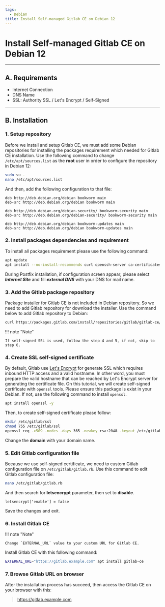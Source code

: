 ```yaml
---
tags:
  - Debian
title: Install Self-managed Gitlab CE on Debian 12
---
```



# Install Self-managed Gitlab CE on Debian 12
---


## A. Requirements

- Internet Connection
- DNS Name
- SSL: Authority SSL / Let's Encrypt / Self-Signed

---
 

## B. Installation

### 1. **Setup repository**

Before we install and setup Gitlab CE, we must add some Debian repositories for installing the packages requirement which needed for Gitlab CE installation. Use the following command to change `/etc/apt/sources.list` as the **root** user in order to configure the repository in Debian 12:

```{.bash prefix="[root@gitlab ~]#" lines=2}
sudo su -
nano /etc/apt/sources.list
```

And then, add the following configuration to that file:

```text title="/etc/apt/sources.list"
deb http://deb.debian.org/debian bookworm main
deb-src http://deb.debian.org/debian bookworm main
   
deb http://deb.debian.org/debian-security/ bookworm-security main
deb-src http://deb.debian.org/debian-security/ bookworm-security main
    
deb http://deb.debian.org/debian bookworm-updates main
deb-src http://deb.debian.org/debian bookworm-updates main
```

### 2. Install packages dependencies and requirement

To install all packages requirement please use the following command:

```{.bash prefix="[root@gitlab ~]#"}
apt update
apt install --no-install-recommends curl openssh-server ca-certificates perl postfix -y
```

During Postfix installation, if configuration screen appear, please select ***Internet Site*** and fill ***external DNS*** with your DNS for mail name.


### 3. Add the Gitlab package repository

Package installer for Gitlab CE is not included in Debian repository. So we need to add Gitlab repository for download the installer. Use the command below to add Gitlab repository to Debian:

```{.bash prefix="[root@gitlab ~]#"}
curl https://packages.gitlab.com/install/repositories/gitlab/gitlab-ce/script.deb.sh | bash
```

!!! note "Note"
        
    If self-signed SSL is used, follow the step 4 and 5, if not, skip to step 6.


### 4. Create SSL self-signed certificate

By default, Gitlab use [Let's Encrypt](https://letsencrypt.org) for generate SSL which requires inbound HTTP access and a valid hostname. In other word, you must prepare the valid hostname that can be reached by Let's Encrypt server for generating the certificate file. On this tutorial, we will create self-signed certificate with `openssl` tools. Please ensure this package is exist in your Debian. If not, use the following command to install `openssl`.

```{.bash prefix="[root@gitlab ~]#"}
apt install openssl -y
```

Then, to create self-signed certificate please follow:

```{.bash prefix="[root@gitlab ~]#"}
mkdir /etc/gitlab/ssl
chmod 755 /etc/gitlab/ssl
openssl req -x509 -nodes -days 365 -newkey rsa:2048 -keyout /etc/gitlab/ssl/host.domain.key -out /etc/gitlab/ssl/host.domain.crt
```

Change the **domain** with your domain name.


### 5. Edit Gitlab configuration file

Because we use self-signed certificate, we need to custom Gitlab configuration file on `/etc/gitlab/gitlab.rb`. Use this command to edit Gitlab configuration file:

```{.bash prefix="[root@gitlab ~]#"}
nano /etc/gitlab/gitlab.rb
```

And then search for **letsencrypt** parameter, then set to **disable**.

```text title="/etc/gitlab/gitlab.rb"
letsencrypt['enable'] = false
```

Save the changes and exit.


### 6. Install Gitlab CE

!!! note "Note"

    Change `EXTERNAL_URL` value to your custom URL for Gitlab CE.

Install Gitlab CE with this following command:

```{.bash prefix="[root@gitlab ~]#"}
EXTERNAL_URL="https://gitlab.example.com" apt install gitlab-ce
```

### 7. Browse Gitlab URL on browser

After the installation process has succeed, then access the Gitlab CE on your browser with this:

> https://gitlab.example.com
